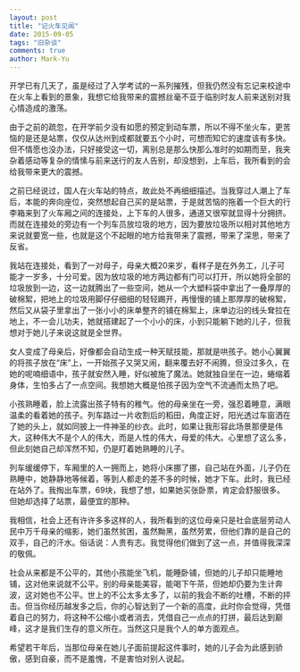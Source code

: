```yaml
---
layout: post
title: "记火车见闻"
date: 2015-09-05
tags: "旧杂谈"
comments: true
author: Mark-Yu
---
```


开学已有几天了，虽是经过了入学考试的一系列摧残，但我仍然没有忘记来校途中在火车上看到的景象，我想它给我带来的震撼丝毫不亚于临别时友人前来送别对我心情造成的激荡。

由于之前的疏忽，在开学前夕没有如愿的预定到动车票，所以不得不坐火车，更苦恼的是还是站票，仅仅从达州到成都就要五个小时，可想而知它的速度该有多快。但不情愿也没办法，只好接受这一切，离别总是那么快那么准时的如期而至，我夹杂着感动等复杂的情愫与前来送行的友人告别，却没想到，上车后，我所看到的会给我带来更大的震撼。

之前已经说过，国人在火车站的特点，故此处不再细细描述。当我穿过人潮上了车后，本能的奔向座位，突然想起自己买的是站票，于是就苦恼的拖着一个巨大的行李箱来到了火车厢之间的连接处，上下车的人很多，通道又很窄就显得十分拥挤。而就在连接处的旁边有一个列车员放垃圾的地方，因为要放垃圾所以相对其他地方来说就要宽一些，也就是这个不起眼的地方给我带来了震撼，带来了深思，带来了反省。

我站在连接处，看到了一对母子，母亲大概20来岁，看样子是在外务工，儿子可能才一岁多，十分可爱。因为放垃圾的地方两边都有门可以打开，所以她将全部的垃圾放到一边，这一边就腾出了一些空间，她从一个大塑料袋中拿出了一叠厚厚的破棉絮，把地上的垃圾用脚仔仔细细的轻轻踢开，再慢慢的铺上那厚厚的破棉絮，然后又从袋子里拿出了一张小小的床单整齐的铺在棉絮上，床单边沿的线头耷拉在地上，不一会儿功夫，她就搭建起了一个小小的床，小到只能躺下她的儿子，但我想对于她儿子来说这就是全世界。

女人变成了母亲后，好像都会自动生成一种天赋技能，那就是哄孩子。她小心翼翼的将孩子放在“床”上，一开始孩子又哭又闹，翻来覆去好不闹腾，但没过多久，在她的呢喃细语中，孩子就安然入睡，好似被施了魔法。她就独自坐在一边，蜷缩着身体，生怕多占了一点空间。我想她大概是怕孩子因为空气不流通而太热了吧。

小孩熟睡着，脸上流露出孩子特有的稚气。他的母亲坐在一旁，强忍着睡意，满眼温柔的看着她的孩子。列车路过一片收割后的稻田，角度正好，阳光透过车窗洒在了她的头上，就如同披上一件神圣的纱衣。此时，如果让我形容此场景那便是伟大，这种伟大不是个人的伟大，而是人性的伟大，母爱的伟大。心里想了这么多，但此刻她自己却浑然不知，仍是盯着她熟睡的儿子。

列车缓缓停下，车厢里的人一拥而上，她将小床挪了挪，自己站在外面，儿子仍在熟睡中，她静静地等候着，等到人都走的差不多的时候，她才下车。此时，我已经在站外了。我掏出车票，69块，我想了想，如果她买张卧票，肯定会舒服很多。但她却选择了站票，最便宜的那种。

我相信，社会上还有许许多多这样的人，我所看到的这位母亲只是社会底层劳动人民中万千母亲的缩影，她们虽然贫困，虽然黝黑，虽然劳累，但他们靠的是自己的双手，自己的汗水。俗话说：人贵有志。我觉得他们做到了这一点，并值得我深深的敬佩。

社会从来都是不公平的，其他小孩能坐飞机，能睡卧铺，但她的儿子却只能睡地铺，这对他来说就不公平。别的母亲能美容，能喝下午茶，但她却仍要为生计奔波，这对她也不公平。世上的不公太多太多了，以前的我会不断的吐槽，不断的抨击。但当你经历越发多之后，你的心智达到了一个新的高度，此时你会觉得，凭借着自己的努力，将这种不公缩小或者消去，凭借自己一点点的打拼，最后达到巅峰，这才是我们生存的意义所在。当然这只是我个人的单方面观点。

希望若干年后，当那位母亲在她儿子面前提起这件事时，她的儿子会为此感到骄傲，感到自豪，而不是羞愧，不是害怕对别人说起。